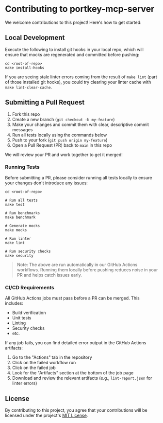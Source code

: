 # Contributing to portkey-mcp-server

We welcome contributions to this project! Here's how to get started:

## Local Development

Execute the following to install git hooks in your local repo, which will ensure that mocks are regenerated and committed before pushing:
```shell
cd <root-of-repo>
make install-hooks
```

If you are seeing stale linter errors coming from the result of `make lint` (part of those installed git hooks), you could try clearing your linter cache with `make lint-clear-cache`.

## Submitting a Pull Request

1. Fork this repo
2. Create a new branch (`git checkout -b my-feature`)
3. Make your changes and commit them with clear, descriptive commit messages
4. Run all tests locally using the commands below
5. Push to your fork (`git push origin my-feature`)
6. Open a Pull Request (PR) back to `main` in this repo

We will review your PR and work together to get it merged!

### Running Tests

Before submitting a PR, please consider running all tests locally to ensure your changes don't introduce any issues:

```shell
cd <root-of-repo>

# Run all tests
make test

# Run benchmarks
make benchmark

# Generate mocks
make mocks

# Run linter
make lint

# Run security checks
make security
```

> Note: The above are run automatically in our GitHub Actions workflows. Running them locally before pushing reduces noise in your PR and helps catch issues early.

### CI/CD Requirements

All GitHub Actions jobs must pass before a PR can be merged. This includes:
- Build verification
- Unit tests
- Linting
- Security checks
- etc.

If any job fails, you can find detailed error output in the GitHub Actions artifacts:
1. Go to the "Actions" tab in the repository
2. Click on the failed workflow run
3. Click on the failed job
4. Look for the "Artifacts" section at the bottom of the job page
5. Download and review the relevant artifacts (e.g., `lint-report.json` for linter errors)

## License

By contributing to this project, you agree that your contributions will be licensed under the project's [MIT License](LICENSE).
